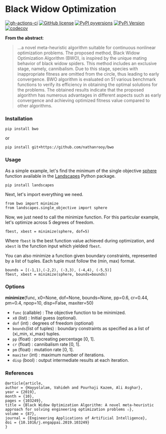 # Black Widow Optimization

[![gh-actions-ci](https://img.shields.io/github/workflow/status/nathanrooy/bwo/CI?style=flat-square)](https://github.com/nathanrooy/bwo/actions?query=workflow%3Aci)
[![GitHub license](https://img.shields.io/github/license/nathanrooy/bwo?style=flat-square)](https://github.com/nathanrooy/bwo/blob/master/LICENSE)
[![PyPI pyversions](https://img.shields.io/pypi/pyversions/bwo.svg?style=flat-square)](https://pypi.org/pypi/bwo/)
[![PyPi Version](https://img.shields.io/pypi/v/bwo.svg?style=flat-square)](https://pypi.org/project/bwo)
[![codecov](https://img.shields.io/codecov/c/github/nathanrooy/bwo.svg?style=flat-square)](https://codecov.io/gh/nathanrooy/bwo)

<b>From the abstract</b>:</br>
> ...a novel meta-heuristic algorithm suitable for continuous nonlinear optimization problems. The proposed method, Black Widow Optimization Algorithm (BWO), is inspired by the unique mating behavior of black widow spiders. This method includes an exclusive stage, namely, cannibalism. Due to this stage, species with inappropriate fitness are omitted from the circle, thus leading to early convergence. BWO algorithm is evaluated on 51 various benchmark functions to verify its efficiency in obtaining the optimal solutions for the problems. The obtained results indicate that the proposed algorithm has numerous advantages in different aspects such as early convergence and achieving optimized fitness value compared to other algorithms.

### Installation
```
pip install bwo
```
or 
```
pip install git+https://github.com/nathanrooy/bwo
```

### Usage
As a simple example, let's find the minimum of the single objective <a target="_blank" href="https://github.com/nathanrooy/landscapes#sphere-function">sphere</a> function available in the <a target="_blank" href="https://github.com/nathanrooy/landscapes">Landscapes</a> Python package.

```
pip install landscapes
```
Next, let's import everything we need.
```
from bwo import minimize
from landscapes.single_objective import sphere
```
Now, we just need to call the minimize function. For this particular example, let's optimize across 5 degrees of freedom.
```
fbest, xbest = minimize(sphere, dof=5)
```
Where `fbest` is the best function value achieved during optimization, and `xbest` is the function input which yielded `fbest`.

You can also minimize a function given boundary constraints, represented by a list of tuples. Each tuple must follow the (min, max) format.
```
bounds = [(-1,1),(-2,2), (-3,3), (-4,4), (-5,5)]
fbest, xbest = minimize(sphere, bounds=bounds)
```

### Options
<b>minimize</b>(func, x0=None, dof=None, bounds=None, pp=0.6, cr=0.44, pm=0.4, npop=10, disp=False, maxiter=50)

- `func` (callable) : The objective function to be minimized.
- `x0` (list) : Initial guess (optional).
- `dof` (int) : degrees of freedom (optional)
- `bounds`(list of tuples) : boundary constraints as specified as a list of (xi_min, xi_max) tuples.
- `pp` (float) : procreating percentage [0, 1].
- `cr` (float) : cannibalism rate [0, 1]. 
- `pm` (float) : mutation rate [0, 1].
- `maxiter` (int) : maximum number of iterations.
- `disp` (bool) : output intermediate results at each iteration.

### References

    @article{article,
    author = {Hayyolalam, Vahideh and Pourhaji Kazem, Ali Asghar},
    year = {2019},
    month = {10},
    pages = {103249},
    title = {Black Widow Optimization Algorithm: A novel meta-heuristic approach for solving engineering optimization problems ✩},
    volume = {87},
    journal = {Engineering Applications of Artificial Intelligence},
    doi = {10.1016/j.engappai.2019.103249}
    }
